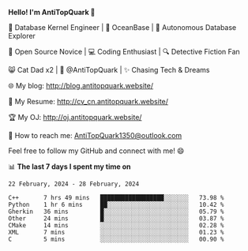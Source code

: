 
**Hello! I'm AntiTopQuark 👋**

🔧 Database Kernel Engineer | 🌊 OceanBase | 🤖 Autonomous Database Explorer

🌱 Open Source Novice | 💻 Coding Enthusiast | 🔍 Detective Fiction Fan

😸 Cat Dad x2 | 🎉 @AntiTopQuark | ✨ Chasing Tech & Dreams

🌐 My blog: http://blog.antitopquark.website/

📄 My Resume: http://cv_cn.antitopquark.website/

🏆 My OJ: http://oj.antitopquark.website/

📧 How to reach me: AntiTopQuark1350@outlook.com

Feel free to follow my GitHub and connect with me! 😄

📊 **The last 7 days I spent my time on** 

<!--START_SECTION:waka-->
```text
22 February, 2024 - 28 February, 2024

C++       7 hrs 49 mins   ██████████████████░░░░░░░   73.98 % 
Python    1 hr 6 mins     ██░░░░░░░░░░░░░░░░░░░░░░░   10.42 % 
Gherkin   36 mins         █░░░░░░░░░░░░░░░░░░░░░░░░   05.79 % 
Other     24 mins         █░░░░░░░░░░░░░░░░░░░░░░░░   03.87 % 
CMake     14 mins         ░░░░░░░░░░░░░░░░░░░░░░░░░   02.28 % 
XML       7 mins          ░░░░░░░░░░░░░░░░░░░░░░░░░   01.23 % 
C         5 mins          ░░░░░░░░░░░░░░░░░░░░░░░░░   00.90 %
```
<!--END_SECTION:waka-->


